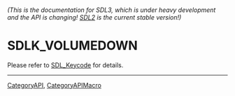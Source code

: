 ###### (This is the documentation for SDL3, which is under heavy development and the API is changing! [SDL2](https://wiki.libsdl.org/SDL2/) is the current stable version!)
# SDLK_VOLUMEDOWN

Please refer to [SDL_Keycode](SDL_Keycode) for details.

----
[CategoryAPI](CategoryAPI), [CategoryAPIMacro](CategoryAPIMacro)

